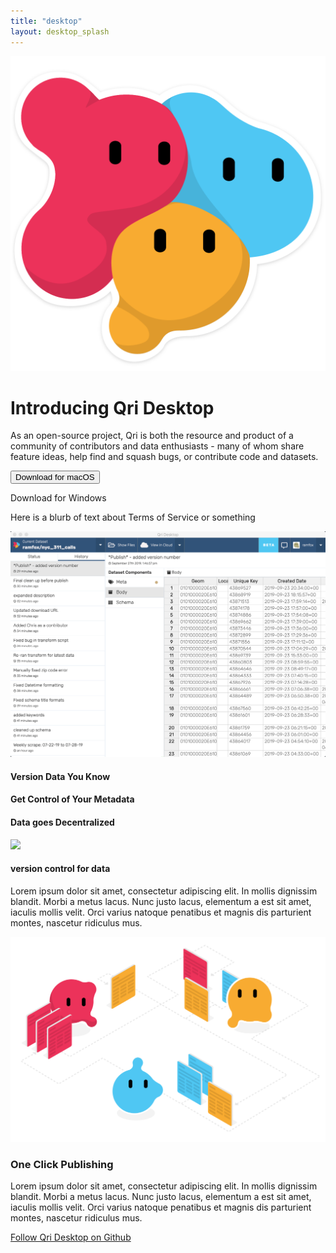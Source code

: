```yaml
---
title: "desktop"
layout: desktop_splash
---
```

<div id="splash">
  <div class="hero">
    <div class="container text-center">
      <div class="row">
        <div class="logo">
          <img class="img-fluid" src="/graphics/qri_data_snuggle_icon.png"/>
        </div>
      </div>
      <div class="row pb-5">
        <div class="col-12">
          <h1 class="mb-4">Introducing Qri Desktop</h1>
          <p class="col-md-8 mx-auto mb-4">
            As an open-source project, Qri is both the resource and product of a community of contributors and data enthusiasts - many of whom share feature ideas, help find and squash bugs, or contribute code and datasets.
          </p>
          <button class="download mx-1 my-3 btn btn-primary btn-large" href="https://github.com/qri-io/desktop/releases/download/v0.1.0/Qri-Desktop-0.1.0-mac.zip" data-for-os="mac">Download for macOS</button>
          <p class="mb-0">Download for Windows</p>
          <p class="mb-0">Here is a blurb of text about Terms of Service or something</p>
        </div>
      </div>
      <div class="row">
        <div class="col-12">
          <img class="screenshot img-fluid" src="/screenshots/history_with_commits_mac.png"/>
        </div>
      </div>
    </div>
  </div>
  <div class="triptych">
    <div class="container">
      <div class="row my-5">
        <div class="col-md-4">
          <h4>Version Data You Know</h4>
        </div>
        <div class="col-md-4">
          <h4>Get Control of Your Metadata</h4>
        </div>
        <div class="col-md-4">
          <h4>Data goes Decentralized</h4>
        </div>
      </div>
    </div>
  </div>
  <div class="features">
    <div class="container">
      <div class="row">
        <div class="col-md-6 col-sm-12 p-4">
          <img class="img-fluid" src="https://via.placeholder.com/324x200?text=Feature+Screenshot"/>
        </div>
        <div class="col-md-6 col-sm-12 p-4 text-md-left">
          <h4>version control for data</h4>
          <p>Lorem ipsum dolor sit amet, consectetur adipiscing elit. In mollis dignissim blandit. Morbi a metus lacus. Nunc justo lacus, elementum a est sit amet, iaculis mollis velit. Orci varius natoque penatibus et magnis dis parturient montes, nascetur ridiculus mus.</p>
        </div>
      </div>
      <div class="row d-md-flex flex-items-center flex-md-row-reverse mb-5">
        <div class="flex-auto col-md-6 col-sm-12 p-4">
          <img class="img-fluid" src="/diagrams/data_exchange_2.svg"/>
        </div>
        <div class="flex-auto col-md-6 col-sm-12 p-4 text-md-left">
          <h3>One Click Publishing</h3>
          <p>Lorem ipsum dolor sit amet, consectetur adipiscing elit. In mollis dignissim blandit. Morbi a metus lacus. Nunc justo lacus, elementum a est sit amet, iaculis mollis velit. Orci varius natoque penatibus et magnis dis parturient montes, nascetur ridiculus mus.</p>
        </div>
      </div>
      <div class="row mb-5">
        <div class="col-12">
          <a class="btn btn-primary" href="https://github.com/qri-io/desktop">
            Follow Qri Desktop on Github
          </a>
        </div>
      <div class="row d-md-flex flex-items-center flex-md-row-reverse">
    </div>
  </div>
</div>